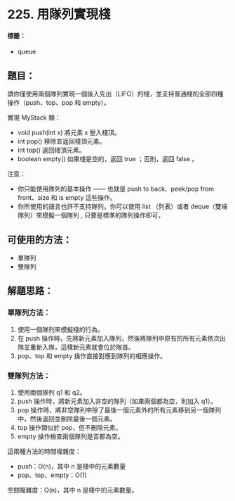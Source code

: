# 225. 用隊列實現棧
#### 標籤：
- queue

## 題目：
請你僅使用兩個隊列實現一個後入先出（LIFO）的棧，並支持普通棧的全部四種操作（push、top、pop 和 empty）。

實現 MyStack 類：
- void push(int x) 將元素 x 壓入棧頂。
- int pop() 移除並返回棧頂元素。
- int top() 返回棧頂元素。
- boolean empty() 如果棧是空的，返回 true ；否則，返回 false 。

注意：
- 你只能使用隊列的基本操作 —— 也就是 push to back、peek/pop from front、size 和 is empty 這些操作。
- 你所使用的語言也許不支持隊列。你可以使用 list （列表）或者 deque（雙端隊列）來模擬一個隊列 , 只要是標準的隊列操作即可。

## 可使用的方法：
- 單隊列
- 雙隊列

## 解題思路： 
### 單隊列方法：
1. 使用一個隊列來模擬棧的行為。
2. 在 push 操作時，先將新元素加入隊列，然後將隊列中原有的所有元素依次出隊並重新入隊，這樣新元素就會位於隊首。
3. pop、top 和 empty 操作直接對應到隊列的相應操作。

### 雙隊列方法：
1. 使用兩個隊列 q1 和 q2。
2. push 操作時，將新元素加入非空的隊列（如果兩個都為空，則加入 q1）。
3. pop 操作時，將非空隊列中除了最後一個元素外的所有元素移到另一個隊列中，然後返回並刪除最後一個元素。
4. top 操作類似於 pop，但不刪除元素。
5. empty 操作檢查兩個隊列是否都為空。

這兩種方法的時間複雜度：
- push：O(n)，其中 n 是棧中的元素數量
- pop、top、empty：O(1)

空間複雜度：O(n)，其中 n 是棧中的元素數量。 